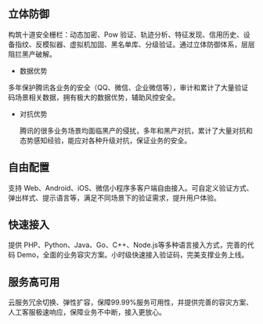 
## 立体防御
构筑十道安全栅栏：动态加密、Pow 验证、轨迹分析、特征发现、信用历史、设备指纹、反模拟器、虚拟机加固、黑名单库、分级验证。通过立体防御体系，层层阻拦黑产破解。 

- 数据优势

多年保护腾讯各业务的安全（QQ、微信、企业微信等），审计和累计了大量验证码场景相关数据，拥有极大的数据优势，辅助风控安全。

- 对抗优势

  腾讯的很多业务场景均面临黑产的侵扰，多年和黑产对抗，累计了大量对抗和态势感知经验，能应对各种升级对抗，保证业务的安全。

## 自由配置
支持 Web、Android、iOS、微信小程序多客户端自由接入。可自定义验证方式、弹出样式、提示语言等，满足不同场景下的验证需求，提升用户体验。 

## 快速接入
提供 PHP、Python、Java、Go、C++、Node.js等多种语言接入方式，完善的代码 Demo，全面的业务容灾方案。小时级快速接入验证码，完美支撑业务上线。 

## 服务高可用
云服务冗余切换、弹性扩容，保障99.99%服务可用性，并提供完善的容灾方案、人工客服极速响应，保障业务不中断，接入更放心。
